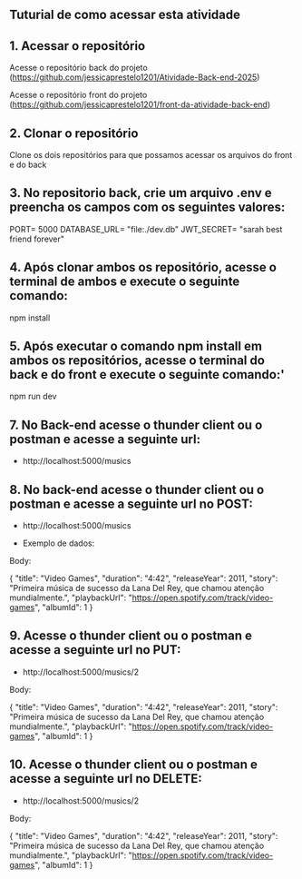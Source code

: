 ## Tuturial de como acessar esta atividade


## 1. Acessar o repositório

Acesse o repositório back do projeto (https://github.com/jessicaprestelo1201/Atividade-Back-end-2025)

Acesse o repositório front do projeto (https://github.com/jessicaprestelo1201/front-da-atividade-back-end)

## 2. Clonar o repositório

Clone os dois repositórios para que possamos acessar os arquivos do front e do back

## 3. No repositorio back, crie um arquivo .env e preencha os campos com os seguintes valores:

PORT= 5000
DATABASE_URL= "file:./dev.db"
JWT_SECRET=  "sarah best friend forever"

## 4. Após clonar ambos os repositório, acesse o terminal de ambos e execute o seguinte comando:

npm install


## 5. Após executar o comando npm install em ambos os repositórios, acesse o terminal do back e do front e execute o seguinte comando:'

npm run dev

## 7. No Back-end acesse o thunder client ou o postman e acesse a seguinte url:

- http://localhost:5000/musics

## 8. No back-end acesse o thunder client ou o postman e acesse a seguinte url no POST:

- http://localhost:5000/musics

- Exemplo de dados:

Body:

{
  "title": "Video Games",
  "duration": "4:42",
  "releaseYear": 2011,
  "story": "Primeira música de sucesso da Lana Del Rey, que chamou atenção mundialmente.",
  "playbackUrl": "https://open.spotify.com/track/video-games",
  "albumId": 1
}

## 9. Acesse o thunder client ou o postman e acesse a seguinte url no PUT:

- http://localhost:5000/musics/2

Body:

{
  "title": "Video Games",
  "duration": "4:42",
  "releaseYear": 2011,
  "story": "Primeira música de sucesso da Lana Del Rey, que chamou atenção mundialmente.",
  "playbackUrl": "https://open.spotify.com/track/video-games",
  "albumId": 1
}

## 10. Acesse o thunder client ou o postman e acesse a seguinte url no DELETE:

- http://localhost:5000/musics/2

Body:

{
  "title": "Video Games",
  "duration": "4:42",
  "releaseYear": 2011,
  "story": "Primeira música de sucesso da Lana Del Rey, que chamou atenção mundialmente.",
  "playbackUrl": "https://open.spotify.com/track/video-games",
  "albumId": 1
}

